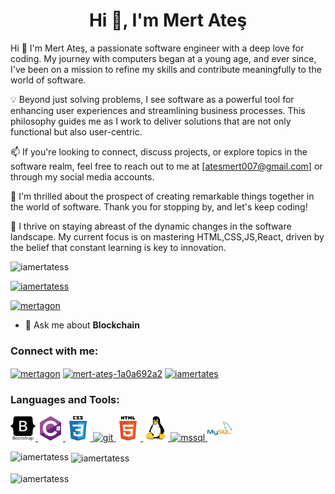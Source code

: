 
<h1 align="center">Hi 👋, I'm Mert Ateş</h1>

 Hi 👋 I'm Mert Ateş, a passionate software engineer with a deep love for coding. My journey with computers began at a young age, and ever since, I've been on a mission to refine my skills and contribute meaningfully to the world of software.

 💡 Beyond just solving problems, I see software as a powerful tool for enhancing user experiences and streamlining business processes. This philosophy guides me as I work to deliver solutions that are not only functional but also user-centric.

 📫 If you're looking to connect, discuss projects, or explore topics in the software realm, feel free to reach out to me at [atesmert007@gmail.com] or through my social media accounts.

 🚀 I'm thrilled about the prospect of creating remarkable things together in the world of software. Thank you for stopping by, and let's keep coding!



🚀 I thrive on staying abreast of the dynamic changes in the software landscape. My current focus is on mastering HTML,CSS,JS,React, driven by the belief that constant learning is key to innovation.

<p align="left"> <img src="https://komarev.com/ghpvc/?username=iamertatess&label=Profile%20views&color=0e75b6&style=flat" alt="iamertatess" /> </p>

<p align="left"> <a href="https://github.com/ryo-ma/github-profile-trophy"><img src="https://github-profile-trophy.vercel.app/?username=iamertatess" alt="iamertatess" /></a> </p>

<p align="left"> <a href="https://twitter.com/mertagon" target="blank"><img src="https://img.shields.io/twitter/follow/mertagon?logo=twitter&style=for-the-badge" alt="mertagon" /></a> </p>

- 💬 Ask me about **Blockchain**

<h3 align="left">Connect with me:</h3>
<p align="left">
<a href="https://twitter.com/mertagon" target="blank"><img align="center" src="https://raw.githubusercontent.com/rahuldkjain/github-profile-readme-generator/master/src/images/icons/Social/twitter.svg" alt="mertagon" height="30" width="40" /></a>
<a href="https://linkedin.com/in/mert-ateş-1a0a692a2" target="blank"><img align="center" src="https://raw.githubusercontent.com/rahuldkjain/github-profile-readme-generator/master/src/images/icons/Social/linked-in-alt.svg" alt="mert-ateş-1a0a692a2" height="30" width="40" /></a>
<a href="https://instagram.com/iamertates" target="blank"><img align="center" src="https://raw.githubusercontent.com/rahuldkjain/github-profile-readme-generator/master/src/images/icons/Social/instagram.svg" alt="iamertates" height="30" width="40" /></a>
</p>

<h3 align="left">Languages and Tools:</h3>
<p align="left"> <a href="https://getbootstrap.com" target="_blank" rel="noreferrer"> <img src="https://raw.githubusercontent.com/devicons/devicon/master/icons/bootstrap/bootstrap-plain-wordmark.svg" alt="bootstrap" width="40" height="40"/> </a> <a href="https://www.w3schools.com/cs/" target="_blank" rel="noreferrer"> <img src="https://raw.githubusercontent.com/devicons/devicon/master/icons/csharp/csharp-original.svg" alt="csharp" width="40" height="40"/> </a> <a href="https://www.w3schools.com/css/" target="_blank" rel="noreferrer"> <img src="https://raw.githubusercontent.com/devicons/devicon/master/icons/css3/css3-original-wordmark.svg" alt="css3" width="40" height="40"/> </a> <a href="https://git-scm.com/" target="_blank" rel="noreferrer"> <img src="https://www.vectorlogo.zone/logos/git-scm/git-scm-icon.svg" alt="git" width="40" height="40"/> </a> <a href="https://www.w3.org/html/" target="_blank" rel="noreferrer"> <img src="https://raw.githubusercontent.com/devicons/devicon/master/icons/html5/html5-original-wordmark.svg" alt="html5" width="40" height="40"/> </a> <a href="https://www.linux.org/" target="_blank" rel="noreferrer"> <img src="https://raw.githubusercontent.com/devicons/devicon/master/icons/linux/linux-original.svg" alt="linux" width="40" height="40"/> </a> <a href="https://www.microsoft.com/en-us/sql-server" target="_blank" rel="noreferrer"> <img src="https://www.svgrepo.com/show/303229/microsoft-sql-server-logo.svg" alt="mssql" width="40" height="40"/> </a> <a href="https://www.mysql.com/" target="_blank" rel="noreferrer"> <img src="https://raw.githubusercontent.com/devicons/devicon/master/icons/mysql/mysql-original-wordmark.svg" alt="mysql" width="40" height="40"/> </a> </p>

<p><img align="left" src="https://github-readme-stats.vercel.app/api/top-langs?username=iamertatess&show_icons=true&locale=en&layout=compact" alt="iamertatess" /></p>

<p>&nbsp;<img align="center" src="https://github-readme-stats.vercel.app/api?username=iamertatess&show_icons=true&locale=en" alt="iamertatess" /></p>

<p><img align="center" src="https://github-readme-streak-stats.herokuapp.com/?user=iamertatess&" alt="iamertatess" /></p>
